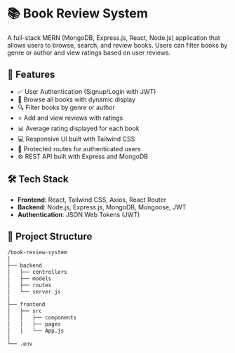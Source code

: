 # 📚 Book Review System

A full-stack MERN (MongoDB, Express.js, React, Node.js) application that allows users to browse, search, and review books. Users can filter books by genre or author and view ratings based on user reviews.

## 🚀 Features

- ✅ User Authentication (Signup/Login with JWT)
- 📖 Browse all books with dynamic display
- 🔍 Filter books by genre or author
- ⭐ Add and view reviews with ratings
- 📊 Average rating displayed for each book
- 💻 Responsive UI built with Tailwind CSS
- 🔐 Protected routes for authenticated users
- ⚙️ REST API built with Express and MongoDB

## 🛠️ Tech Stack

- **Frontend**: React, Tailwind CSS, Axios, React Router
- **Backend**: Node.js, Express.js, MongoDB, Mongoose, JWT
- **Authentication**: JSON Web Tokens (JWT)

## 📂 Project Structure

```bash
/book-review-system
│
├── backend
│   ├── controllers
│   ├── models
│   ├── routes
│   └── server.js
│
├── frontend
│   ├── src
│   │   ├── components
│   │   ├── pages
│   │   └── App.js
│
└── .env
